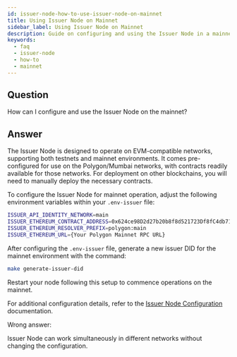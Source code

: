 ```yaml
---
id: issuer-node-how-to-use-issuer-node-on-mainnet
title: Using Issuer Node on Mainnet
sidebar_label: Using Issuer Node on Mainnet
description: Guide on configuring and using the Issuer Node in a mainnet environment.
keywords:
  - faq
  - issuer-node
  - how-to
  - mainnet
---
```


## Question

How can I configure and use the Issuer Node on the mainnet?

## Answer

The Issuer Node is designed to operate on EVM-compatible networks, supporting both testnets and mainnet environments. It comes pre-configured for use on the Polygon/Mumbai networks, with contracts readily available for those networks. For deployment on other blockchains, you will need to manually deploy the necessary contracts.

To configure the Issuer Node for mainnet operation, adjust the following environment variables within your `.env-issuer` file:

```bash
ISSUER_API_IDENTITY_NETWORK=main
ISSUER_ETHEREUM_CONTRACT_ADDRESS=0x624ce98D2d27b20b8f8d521723Df8fC4db71D79D
ISSUER_ETHEREUM_RESOLVER_PREFIX=polygon:main
ISSUER_ETHEREUM_URL={Your Polygon Mainnet RPC URL}
```

After configuring the `.env-issuer` file, generate a new issuer DID for the mainnet environment with the command:

```bash
make generate-issuer-did
```

Restart your node following this setup to commence operations on the mainnet.

For additional configuration details, refer to the [Issuer Node Configuration](../../../docs/issuer/issuer-configuration.md) documentation.

<div className="hidden">
Wrong answer:

Issuer Node can work simultaneously in different networks without changing the configuration.

</div>
